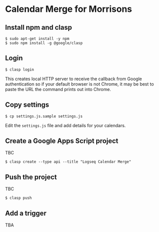 # Calendar Merge for Morrisons

## Install npm and clasp

```
$ sudo apt-get install -y npm
$ sudo npm install -g @google/clasp
```

## Login

```
$ clasp login
```

This creates local HTTP server to receive the callback from Google
authentication so if your default browser is not Chrome, it may be best to
paste the URL the command prints out into Chrome.

## Copy settings

```
$ cp settings.js.sample settings.js
```

Edit the `settings.js` file and add details for your calendars.

## Create a Google Apps Script project

TBC

```
$ clasp create --type api --title "Logseq Calendar Merge"
```

## Push the project

TBC

```
$ clasp push
```

## Add a trigger

TBA

